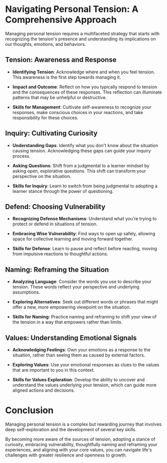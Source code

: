# Navigating Personal Tension: A Comprehensive Approach

Managing personal tension requires a multifaceted strategy that starts with recognizing the tension's presence and understanding its implications on our thoughts, emotions, and behaviors.

## Tension: Awareness and Response

- **Identifying Tension**: Acknowledge where and when you feel tension. This awareness is the first step towards managing it.
  
- **Impact and Outcome**: Reflect on how you typically respond to tension and the consequences of these responses. This reflection can illuminate patterns that may be unhelpful or destructive.

- **Skills for Management**: Cultivate self-awareness to recognize your responses, make conscious choices in your reactions, and take responsibility for these choices.

## Inquiry: Cultivating Curiosity

- **Understanding Gaps**: Identify what you don't know about the situation causing tension. Acknowledging these gaps can guide your inquiry process.

- **Asking Questions**: Shift from a judgmental to a learner mindset by asking open, explorative questions. This shift can transform your perspective on the situation.

- **Skills for Inquiry**: Learn to switch from being judgmental to adopting a learner stance through the power of questioning.

## Defend: Choosing Vulnerability

- **Recognizing Defense Mechanisms**: Understand what you're trying to protect or defend in situations of tension.

- **Embracing Wise Vulnerability**: Find ways to open up safely, allowing space for collective learning and moving forward together.

- **Skills for Defense**: Learn to pause and reflect before reacting, moving from impulsive reactions to thoughtful actions.

## Naming: Reframing the Situation

- **Analyzing Language**: Consider the words you use to describe your tension. These words reflect your perspective and underlying assumptions.

- **Exploring Alternatives**: Seek out different words or phrases that might offer a new, more empowering viewpoint on the situation.

- **Skills for Naming**: Practice naming and reframing to shift your view of the tension in a way that empowers rather than limits.

## Values: Understanding Emotional Signals

- **Acknowledging Feelings**: Own your emotions as a response to the situation, rather than seeing them as caused by external factors.

- **Exploring Values**: Use your emotional responses as clues to the values that are important to you in this context.

- **Skills for Values Exploration**: Develop the ability to uncover and understand the values underlying your tension, which can guide more aligned actions and decisions.

# Conclusion

Managing personal tension is a complex but rewarding journey that involves deep self-exploration and the development of several key skills. 

By becoming more aware of the sources of tension, adopting a stance of curiosity, embracing vulnerability, thoughtfully naming and reframing your experiences, and aligning with your core values, you can navigate life's challenges with greater resilience and openness to growth.